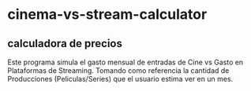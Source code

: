 # cinema-vs-stream-calculator

## calculadora de precios

Este programa simula el gasto mensual de entradas de Cine vs Gasto en Plataformas de Streaming. Tomando como referencia la cantidad de Producciones (Peliculas/Series) que el usuario estima ver en un mes.